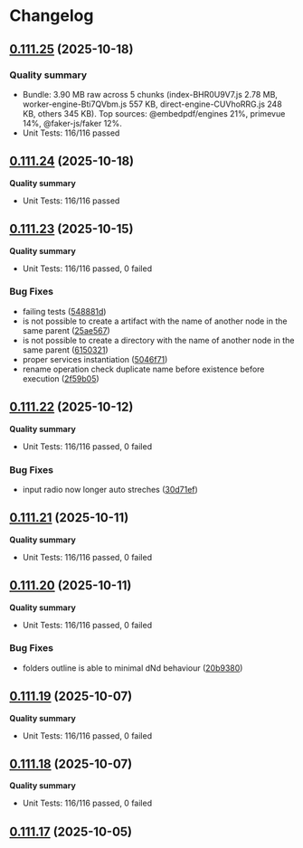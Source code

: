 # Changelog

## [0.111.25](https://github.com/joaomelo/calystone/compare/v0.111.24...v0.111.25) (2025-10-18)

### Quality summary
- Bundle: 3.90 MB raw across 5 chunks (index-BHR0U9V7.js 2.78 MB, worker-engine-Bti7QVbm.js 557 KB, direct-engine-CUVhoRRG.js 248 KB, others 345 KB). Top sources: @embedpdf/engines 21%, primevue 14%, @faker-js/faker 12%.
- Unit Tests: 116/116 passed

## [0.111.24](https://github.com/joaomelo/calystone/compare/v0.111.23...v0.111.24) (2025-10-18)

**Quality summary**
- Unit Tests: 116/116 passed

## [0.111.23](https://github.com/joaomelo/calystone/compare/v0.111.22...v0.111.23) (2025-10-15)

**Quality summary**
- Unit Tests: 116/116 passed, 0 failed

### Bug Fixes

* failing tests ([548881d](https://github.com/joaomelo/calystone/commit/548881dc49065c6617128f44183cafc932194aa4))
* is not possible to create a artifact with the name of another node in the same parent ([25ae567](https://github.com/joaomelo/calystone/commit/25ae567eac1b8cd266b04ddd7680409fa90e1c1e))
* is not possible to create a directory with the name of another node in the same parent ([6150321](https://github.com/joaomelo/calystone/commit/6150321273ac9433f7c2d93ee3aa16594b267e31))
* proper services instantiation ([5046f71](https://github.com/joaomelo/calystone/commit/5046f712d9dc4a87fd3524f6c3524601ef4794f1))
* rename operation check duplicate name before existence before execution ([2f59b05](https://github.com/joaomelo/calystone/commit/2f59b056b7815f12b404f03859ed68d5c1e3fd7f))

## [0.111.22](https://github.com/joaomelo/calystone/compare/v0.111.21...v0.111.22) (2025-10-12)

**Quality summary**
- Unit Tests: 116/116 passed, 0 failed

### Bug Fixes

* input radio now longer auto streches ([30d71ef](https://github.com/joaomelo/calystone/commit/30d71efc0c1e4fec83e54aaf7671a72fdb0f5f1c))

## [0.111.21](https://github.com/joaomelo/calystone/compare/v0.111.20...v0.111.21) (2025-10-11)

**Quality summary**
- Unit Tests: 116/116 passed, 0 failed

## [0.111.20](https://github.com/joaomelo/calystone/compare/v0.111.19...v0.111.20) (2025-10-11)

**Quality summary**
- Unit Tests: 116/116 passed, 0 failed

### Bug Fixes

* folders outline is able to minimal dNd behaviour ([20b9380](https://github.com/joaomelo/calystone/commit/20b938088f86928336e2d4a87f4fd86022078153))

## [0.111.19](https://github.com/joaomelo/calystone/compare/v0.111.18...v0.111.19) (2025-10-07)

**Quality summary**
- Unit Tests: 116/116 passed, 0 failed

## [0.111.18](https://github.com/joaomelo/calystone/compare/v0.111.17...v0.111.18) (2025-10-07)

**Quality summary**
- Unit Tests: 116/116 passed, 0 failed

## [0.111.17](https://github.com/joaomelo/calystone/compare/v0.111.16...v0.111.17) (2025-10-05)
